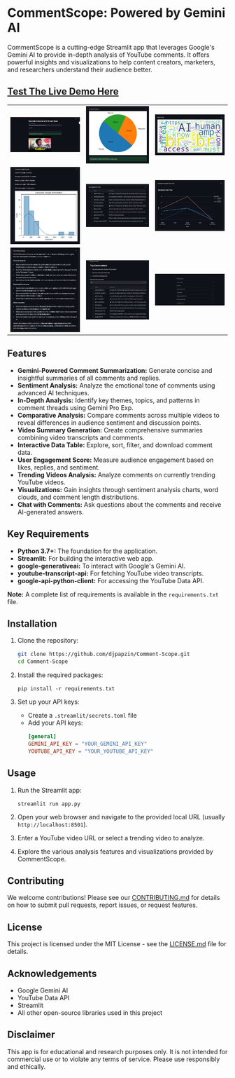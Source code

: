 # CommentScope: Powered by Gemini AI

CommentScope is a cutting-edge Streamlit app that leverages Google's Gemini AI to provide in-depth analysis of YouTube comments. It offers powerful insights and visualizations to help content creators, marketers, and researchers understand their audience better.

## [**Test The Live Demo Here**](https://commentscope.streamlit.app/)

<table>
  <tr>
    <td><img src="demo_images/main_menu.jpeg" alt="Main Demo"></td>
    <td><img src="demo_images/sentiment_analysis.jpeg" alt="Sentiment Analysis Demo"></td>
    <td><img src="demo_images/word_cloud.jpeg" alt="Word Cloud Demo"></td>
  </tr>
  <tr>
    <td><img src="demo_images/comment_length_analysis.jpeg" alt="Comment Length Demo"></td>
    <td><img src="demo_images/user_engagement_score.jpeg" alt="User Engagement Demo"></td>
    <td><img src="demo_images/sentiment_overtime.jpeg" alt="Sentiment Overtime Demo"></td>
  </tr>
  <tr>
    <td><img src="demo_images/comments_summary.jpeg" alt="Comments Summary Demo"></td>
    <td><img src="demo_images/top_commenters.jpeg" alt="Top Commenters Demo"></td>
    <td><img src="demo_images/collapsed_menu.jpeg" alt="Collapsed Menu Demo"></td>
  </tr>
</table>

## Features

- **Gemini-Powered Comment Summarization:** Generate concise and insightful summaries of all comments and replies.
- **Sentiment Analysis:** Analyze the emotional tone of comments using advanced AI techniques.
- **In-Depth Analysis:** Identify key themes, topics, and patterns in comment threads using Gemini Pro Exp.
- **Comparative Analysis:** Compare comments across multiple videos to reveal differences in audience sentiment and discussion points.
- **Video Summary Generation:** Create comprehensive summaries combining video transcripts and comments.
- **Interactive Data Table:** Explore, sort, filter, and download comment data.
- **User Engagement Score:** Measure audience engagement based on likes, replies, and sentiment.
- **Trending Videos Analysis:** Analyze comments on currently trending YouTube videos.
- **Visualizations:** Gain insights through sentiment analysis charts, word clouds, and comment length distributions.
- **Chat with Comments:** Ask questions about the comments and receive AI-generated answers.

## Key Requirements

- **Python 3.7+:** The foundation for the application.
- **Streamlit:**  For building the interactive web app.
- **google-generativeai:** To interact with Google's Gemini AI.
- **youtube-transcript-api:** For fetching YouTube video transcripts.
- **google-api-python-client:** For accessing the YouTube Data API.

**Note:** A complete list of requirements is available in the `requirements.txt` file.

## Installation

1. Clone the repository:  
   ```bash
   git clone https://github.com/djpapzin/Comment-Scope.git  
   cd Comment-Scope  
   ```

2. Install the required packages:
   ```
   pip install -r requirements.txt
   ```

3. Set up your API keys:
   - Create a `.streamlit/secrets.toml` file
   - Add your API keys:
     ```toml
     [general]
     GEMINI_API_KEY = "YOUR_GEMINI_API_KEY"
     YOUTUBE_API_KEY = "YOUR_YOUTUBE_API_KEY"
     ```

## Usage

1. Run the Streamlit app:
   ```
   streamlit run app.py
   ```

2. Open your web browser and navigate to the provided local URL (usually `http://localhost:8501`).

3. Enter a YouTube video URL or select a trending video to analyze.

4. Explore the various analysis features and visualizations provided by CommentScope.

## Contributing

We welcome contributions! Please see our [CONTRIBUTING.md](CONTRIBUTING.md) for details on how to submit pull requests, report issues, or request features.

## License

This project is licensed under the MIT License - see the [LICENSE.md](LICENSE.md) file for details.

## Acknowledgements

- Google Gemini AI
- YouTube Data API
- Streamlit
- All other open-source libraries used in this project

## Disclaimer

This app is for educational and research purposes only. It is not intended for commercial use or to violate any terms of service. Please use responsibly and ethically.
